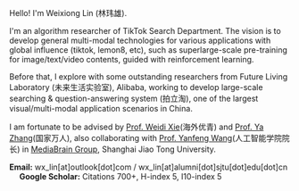 Hello! I'm Weixiong Lin (林玮雄).

I'm an algorithm researcher of TikTok Search Department.
The vision is to develop general multi-modal technologies for various applications with global influence (tiktok, lemon8, etc), such as superlarge-scale pre-training for image/text/video contents, guided with reinforcement learning.

Before that, I explore with some outstanding researchers from Future Living Laboratory (未来生活实验室), Alibaba, working to develop large-scale searching & question-answering system (拍立淘), one of the largest visual/multi-modal application scenarios in China.

I am fortunate to be advised by [Prof. Weidi Xie](https://weidixie.github.io/)(海外优青) and [Prof. Ya Zhang](https://mediabrain.sjtu.edu.cn/yazhang/)(国家万人), also collaborating with [Prof. Yanfeng Wang](https://scholar.google.com.hk/citations?user=x_sgJskAAAAJ)(人工智能学院院长) in [MediaBrain Group](https://mediabrain.sjtu.edu.cn/), Shanghai Jiao Tong University.


<p> <b>Email:</b> wx_lin[at]outlook[dot]com / wx_lin[at]alumni[dot]sjtu[dot]edu[dot]cn          &emsp;
<b> Google Scholar:</b> Citations 700+, H-index 5, I10-index 5 </p>
